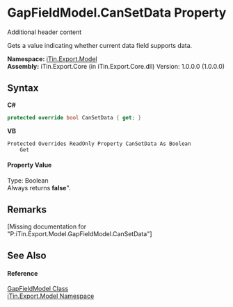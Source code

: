 # GapFieldModel.CanSetData Property 
Additional header content 

Gets a value indicating whether current data field supports data.

**Namespace:**&nbsp;<a href="N_iTin_Export_Model">iTin.Export.Model</a><br />**Assembly:**&nbsp;iTin.Export.Core (in iTin.Export.Core.dll) Version: 1.0.0.0 (1.0.0.0)

## Syntax

**C#**<br />
``` C#
protected override bool CanSetData { get; }
```

**VB**<br />
``` VB
Protected Overrides ReadOnly Property CanSetData As Boolean
	Get
```


#### Property Value
Type: Boolean<br />Always returns <strong>false</strong>".

## Remarks
\[Missing <remarks> documentation for "P:iTin.Export.Model.GapFieldModel.CanSetData"\]

## See Also


#### Reference
<a href="T_iTin_Export_Model_GapFieldModel">GapFieldModel Class</a><br /><a href="N_iTin_Export_Model">iTin.Export.Model Namespace</a><br />